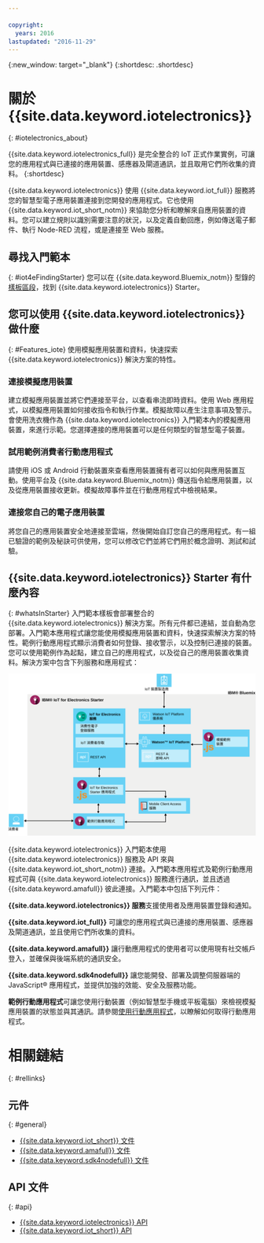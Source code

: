 ```yaml
---

copyright:
  years: 2016
lastupdated: "2016-11-29"
---
```


{:new_window: target="\_blank"}
{:shortdesc: .shortdesc}

# 關於 {{site.data.keyword.iotelectronics}}
{: #iotelectronics_about}

{{site.data.keyword.iotelectronics_full}} 是完全整合的 IoT 正式作業實例，可讓您的應用程式與已連接的應用裝置、感應器及閘道通訊，並且取用它們所收集的資料。
{:shortdesc}

{{site.data.keyword.iotelectronics}} 使用 {{site.data.keyword.iot_full}} 服務將您的智慧型電子應用裝置連接到您開發的應用程式。它也使用 {{site.data.keyword.iot_short_notm}} 來協助您分析和瞭解來自應用裝置的資料。您可以建立規則以識別需要注意的狀況，以及定義自動回應，例如傳送電子郵件、執行 Node-RED 流程，或是連接至 Web 服務。  

## 尋找入門範本
{: #iot4eFindingStarter}
您可以在 {{site.data.keyword.Bluemix_notm}} 型錄的[樣板區段](https://console.{DomainName}/catalog/starters/iot-for-electronics-starter/)，找到 {{site.data.keyword.iotelectronics}} Starter。  

## 您可以使用 {{site.data.keyword.iotelectronics}} 做什麼
{: #Features_iote}
使用模擬應用裝置和資料，快速探索 {{site.data.keyword.iotelectronics}} 解決方案的特性。

### 連接模擬應用裝置
建立模擬應用裝置並將它們連接至平台，以查看串流即時資料。使用 Web 應用程式，以模擬應用裝置如何接收指令和執行作業。模擬故障以產生注意事項及警示。會使用洗衣機作為 {{site.data.keyword.iotelectronics}} 入門範本內的模擬應用裝置，來進行示範。您選擇連接的應用裝置可以是任何類型的智慧型電子裝置。  

### 試用範例消費者行動應用程式
請使用 iOS 或 Android 行動裝置來查看應用裝置擁有者可以如何與應用裝置互動。使用平台及 {{site.data.keyword.Bluemix_notm}} 傳送指令給應用裝置，以及從應用裝置接收更新。模擬故障事件並在行動應用程式中檢視結果。

### 連接您自己的電子應用裝置
將您自己的應用裝置安全地連接至雲端，然後開始自訂您自己的應用程式。有一組已驗證的範例及秘訣可供使用，您可以修改它們並將它們用於概念證明、測試和試驗。

## {{site.data.keyword.iotelectronics}} Starter 有什麼內容
{: #whatsInStarter}
入門範本樣板會部署整合的 {{site.data.keyword.iotelectronics}} 解決方案。所有元件都已連結，並自動為您部署。入門範本應用程式讓您能使用模擬應用裝置和資料，快速探索解決方案的特性。範例行動應用程式顯示消費者如何登錄、接收警示，以及控制已連接的裝置。您可以使用範例作為起點，建立自己的應用程式，以及從自己的應用裝置收集資料。解決方案中包含下列服務和應用程式：

![{{site.data.keyword.iotelectronics}} 架構。主題本文中會說明此圖。](images/IoT4E_architecture.svg "{{site.data.keyword.iotelectronics}} 架構")

{{site.data.keyword.iotelectronics}} 入門範本使用 {{site.data.keyword.iotelectronics}} 服務及 API 來與 {{site.data.keyword.iot_short_notm}} 連接。入門範本應用程式及範例行動應用程式可與 {{site.data.keyword.iotelectronics}} 服務進行通訊，並且透過 {{site.data.keyword.amafull}} 彼此連接。入門範本中包括下列元件：

**{{site.data.keyword.iotelectronics}} 服務**支援使用者及應用裝置登錄和通知。

**{{site.data.keyword.iot_full}}** 可讓您的應用程式與已連接的應用裝置、感應器及閘道通訊，並且使用它們所收集的資料。

<!-- **{{site.data.keyword.iotrtinsights_full}}** enables you to enrich and monitor data from your appliances, visualize what's happening now, and respond to emerging conditions by using automated actions. -->

**{{site.data.keyword.amafull}}** 讓行動應用程式的使用者可以使用現有社交帳戶登入，並確保與後端系統的通訊安全。

**{{site.data.keyword.sdk4nodefull}}** 讓您能開發、部署及調整伺服器端的 JavaScript&reg; 應用程式，並提供加強的效能、安全及服務功能。

**範例行動應用程式**可讓您使用行動裝置（例如智慧型手機或平板電腦）來檢視模擬應用裝置的狀態並與其通訊。請參閱[使用行動應用程式](iotelectronics_config_mobile.html)，以瞭解如何取得行動應用程式。

# 相關鏈結
{: #rellinks}
## 元件
{: #general}
* [{{site.data.keyword.iot_short}} 文件](https://console.ng.bluemix.net/docs/services/IoT/index.html#gettingstartedtemplate)
* [{{site.data.keyword.amafull}} 文件](https://console.ng.bluemix.net/docs/services/mobileaccess/index.html)
* [{{site.data.keyword.sdk4nodefull}} 文件](https://console.ng.bluemix.net/docs/runtimes/nodejs/index.html#nodejs_runtime)


## API 文件
{: #api}
*  [{{site.data.keyword.iotelectronics}} API](http://ibmiotforelectronics.mybluemix.net/public/iot4eregistrationapi.html)  
*  [{{site.data.keyword.iot_short}} API](https://developer.ibm.com/iotfoundation/recipes/api-documentation/)

